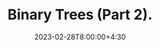 ---
type: lecture
date: 2023-02-28T8:00:00+4:30
enddate: 2023-03-02T8:00:00+4:30
title: "Binary Trees (Part 2)." 
tldr: "Course Introduction and Logistics."
thumbnail: /static_files/presentations/introduction.jpeg
links:
    - url: /static_files/presentations/week8.pdf
      name: slides
---